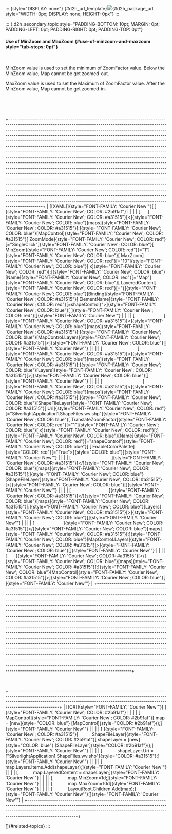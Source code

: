 ::: {style="DISPLAY: none"}
[](ms-xhelp:///?Id=d2h_url_template){#d2h_url_template}![](!package_url!){#d2h_package_url style="WIDTH: 0px; DISPLAY: none; HEIGHT: 0px"}
:::

::: {.d2h_secondary_topic style="PADDING-BOTTOM: 10pt; MARGIN: 0pt; PADDING-LEFT: 0pt; PADDING-RIGHT: 0pt; PADDING-TOP: 0pt"}
#### Use of MinZoom and MaxZoom {#use-of-minzoom-and-maxzoom style="tab-stops: 0pt"}

 

MinZoom value is used to set the minimum of ZoomFactor value. Below the MinZoom value, Map cannot be get zoomed-out.

MaxZoom value is used to set the Maximum of ZoomFactor value. After the MinZoom value, Map cannot be get zoomed-in.

 

 

+----------------------------------------------------------------------------------------------------------------------------------------------------------------------------------------------------------------------------------------------------------------------------------------------------------------------------------------------------------------------------------------------------------------------------------------------------------------------------------------------------------------------------------------------------------------------------------------------------------------------------------------------------------------------------------------------------------------------------------------------------------------------------------------------------------------------------------------------------------------------------------------------------------------------------------------------------------------------------------------------------------------------------------------------------------------------------------------------------------------------------------------------------------------------------------------------------------------------------------------------------------------------------------------------------------------+
| [\[XAML\]]{style="FONT-FAMILY: 'Courier New'"}[ ]{style="FONT-FAMILY: 'Courier New'; COLOR: #2b91af"}                                                                                                                                                                                                                                                                                                                                                                                                                                                                                                                                                                                                                                                                                                                                                                                                                                                                                                                                                                                                                                                                                                                                                                                                          |
|                                                                                                                                                                                                                                                                                                                                                                                                                                                                                                                                                                                                                                                                                                                                                                                                                                                                                                                                                                                                                                                                                                                                                                                                                                                                                                                |
| [      ]{style="FONT-FAMILY: 'Courier New'; COLOR: #a31515"}[\<]{style="FONT-FAMILY: 'Courier New'; COLOR: blue"}[maps]{style="FONT-FAMILY: 'Courier New'; COLOR: #a31515"}[:]{style="FONT-FAMILY: 'Courier New'; COLOR: blue"}[MapControl]{style="FONT-FAMILY: 'Courier New'; COLOR: #a31515"}[ ZoomMode]{style="FONT-FAMILY: 'Courier New'; COLOR: red"}[=\"SingleClick\"]{style="FONT-FAMILY: 'Courier New'; COLOR: blue"}[ MinZoom]{style="FONT-FAMILY: 'Courier New'; COLOR: red"}[=\"1\"]{style="FONT-FAMILY: 'Courier New'; COLOR: blue"}[ MaxZoom]{style="FONT-FAMILY: 'Courier New'; COLOR: red"}[=\"10\"]{style="FONT-FAMILY: 'Courier New'; COLOR: blue"}[ x]{style="FONT-FAMILY: 'Courier New'; COLOR: red"}[:]{style="FONT-FAMILY: 'Courier New'; COLOR: blue"}[Name]{style="FONT-FAMILY: 'Courier New'; COLOR: red"}[=\"Map\"]{style="FONT-FAMILY: 'Courier New'; COLOR: blue"}[ LayeredContent]{style="FONT-FAMILY: 'Courier New'; COLOR: red"}[=\"{]{style="FONT-FAMILY: 'Courier New'; COLOR: blue"}[Binding]{style="FONT-FAMILY: 'Courier New'; COLOR: #a31515"}[ ElementName]{style="FONT-FAMILY: 'Courier New'; COLOR: red"}[=shapeControl}\"\>]{style="FONT-FAMILY: 'Courier New'; COLOR: blue"}[ ]{style="FONT-FAMILY: 'Courier New'; COLOR: red"}[]{style="FONT-FAMILY: 'Courier New'"} |
|                                                                                                                                                                                                                                                                                                                                                                                                                                                                                                                                                                                                                                                                                                                                                                                                                                                                                                                                                                                                                                                                                                                                                                                                                                                                                                                |
| [                       ]{style="FONT-FAMILY: 'Courier New'; COLOR: #a31515"}[\<]{style="FONT-FAMILY: 'Courier New'; COLOR: blue"}[maps]{style="FONT-FAMILY: 'Courier New'; COLOR: #a31515"}[:]{style="FONT-FAMILY: 'Courier New'; COLOR: blue"}[MapControl.Layers]{style="FONT-FAMILY: 'Courier New'; COLOR: #a31515"}[\>]{style="FONT-FAMILY: 'Courier New'; COLOR: blue"}[]{style="FONT-FAMILY: 'Courier New'"}                                                                                                                                                                                                                                                                                                                                                                                                                                                                                                                                                                                                                                                                                                                                                                                                                                                                                             |
|                                                                                                                                                                                                                                                                                                                                                                                                                                                                                                                                                                                                                                                                                                                                                                                                                                                                                                                                                                                                                                                                                                                                                                                                                                                                                                                |
| [                            ]{style="FONT-FAMILY: 'Courier New'; COLOR: #a31515"}[\<]{style="FONT-FAMILY: 'Courier New'; COLOR: blue"}[maps]{style="FONT-FAMILY: 'Courier New'; COLOR: #a31515"}[:]{style="FONT-FAMILY: 'Courier New'; COLOR: blue"}[Layers]{style="FONT-FAMILY: 'Courier New'; COLOR: #a31515"}[\>]{style="FONT-FAMILY: 'Courier New'; COLOR: blue"}[]{style="FONT-FAMILY: 'Courier New'"}                                                                                                                                                                                                                                                                                                                                                                                                                                                                                                                                                                                                                                                                                                                                                                                                                                                                                                   |
|                                                                                                                                                                                                                                                                                                                                                                                                                                                                                                                                                                                                                                                                                                                                                                                                                                                                                                                                                                                                                                                                                                                                                                                                                                                                                                                |
| [                                ]{style="FONT-FAMILY: 'Courier New'; COLOR: #a31515"}[\<]{style="FONT-FAMILY: 'Courier New'; COLOR: blue"}[maps]{style="FONT-FAMILY: 'Courier New'; COLOR: #a31515"}[:]{style="FONT-FAMILY: 'Courier New'; COLOR: blue"}[ShapeFileLayer]{style="FONT-FAMILY: 'Courier New'; COLOR: #a31515"}[ Uri]{style="FONT-FAMILY: 'Courier New'; COLOR: red"}[=\"SilverlightApplication1.ShapeFiles.wv.shp\"]{style="FONT-FAMILY: 'Courier New'; COLOR: blue"}[ TranslateZoomFactor]{style="FONT-FAMILY: 'Courier New'; COLOR: red"}[=\"1\"]{style="FONT-FAMILY: 'Courier New'; COLOR: blue"}[ x]{style="FONT-FAMILY: 'Courier New'; COLOR: red"}[:]{style="FONT-FAMILY: 'Courier New'; COLOR: blue"}[Name]{style="FONT-FAMILY: 'Courier New'; COLOR: red"}[=\"shapeControl\"]{style="FONT-FAMILY: 'Courier New'; COLOR: blue"}[ [ EnableColorPalette]{style="COLOR: red"}[=\"True\"\>]{style="COLOR: blue"}]{style="FONT-FAMILY: 'Courier New'"}                                                                                                                                                                                                                                                                                                                                        |
|                                                                                                                                                                                                                                                                                                                                                                                                                                                                                                                                                                                                                                                                                                                                                                                                                                                                                                                                                                                                                                                                                                                                                                                                                                                                                                                |
| [                                ]{style="FONT-FAMILY: 'Courier New'; COLOR: #a31515"}[\</]{style="FONT-FAMILY: 'Courier New'; COLOR: blue"}[maps]{style="FONT-FAMILY: 'Courier New'; COLOR: #a31515"}[:]{style="FONT-FAMILY: 'Courier New'; COLOR: blue"}[ShapeFileLayer]{style="FONT-FAMILY: 'Courier New'; COLOR: #a31515"}[\>]{style="FONT-FAMILY: 'Courier New'; COLOR: blue"}[]{style="FONT-FAMILY: 'Courier New'"}                                                                                                                                                                                                                                                                                                                                                                                                                                                                                                                                                                                                                                                                                                                                                                                                                                                                                      |
|                                                                                                                                                                                                                                                                                                                                                                                                                                                                                                                                                                                                                                                                                                                                                                                                                                                                                                                                                                                                                                                                                                                                                                                                                                                                                                                |
| [                              ]{style="FONT-FAMILY: 'Courier New'; COLOR: #a31515"}[\</]{style="FONT-FAMILY: 'Courier New'; COLOR: blue"}[maps]{style="FONT-FAMILY: 'Courier New'; COLOR: #a31515"}[:]{style="FONT-FAMILY: 'Courier New'; COLOR: blue"}[Layers]{style="FONT-FAMILY: 'Courier New'; COLOR: #a31515"}[\>]{style="FONT-FAMILY: 'Courier New'; COLOR: blue"}[]{style="FONT-FAMILY: 'Courier New'"}                                                                                                                                                                                                                                                                                                                                                                                                                                                                                                                                                                                                                                                                                                                                                                                                                                                                                                |
|                                                                                                                                                                                                                                                                                                                                                                                                                                                                                                                                                                                                                                                                                                                                                                                                                                                                                                                                                                                                                                                                                                                                                                                                                                                                                                                |
| [                       ]{style="FONT-FAMILY: 'Courier New'; COLOR: #a31515"}[\</]{style="FONT-FAMILY: 'Courier New'; COLOR: blue"}[maps]{style="FONT-FAMILY: 'Courier New'; COLOR: #a31515"}[:]{style="FONT-FAMILY: 'Courier New'; COLOR: blue"}[MapControl.Layers]{style="FONT-FAMILY: 'Courier New'; COLOR: #a31515"}[\>]{style="FONT-FAMILY: 'Courier New'; COLOR: blue"}[]{style="FONT-FAMILY: 'Courier New'"}                                                                                                                                                                                                                                                                                                                                                                                                                                                                                                                                                                                                                                                                                                                                                                                                                                                                                            |
|                                                                                                                                                                                                                                                                                                                                                                                                                                                                                                                                                                                                                                                                                                                                                                                                                                                                                                                                                                                                                                                                                                                                                                                                                                                                                                                |
| [       ]{style="FONT-FAMILY: 'Courier New'; COLOR: #a31515"}[\</]{style="FONT-FAMILY: 'Courier New'; COLOR: blue"}[maps]{style="FONT-FAMILY: 'Courier New'; COLOR: #a31515"}[:]{style="FONT-FAMILY: 'Courier New'; COLOR: blue"}[MapControl]{style="FONT-FAMILY: 'Courier New'; COLOR: #a31515"}[\>]{style="FONT-FAMILY: 'Courier New'; COLOR: blue"}[ ]{style="FONT-FAMILY: 'Courier New'"}                                                                                                                                                                                                                                                                                                                                                                                                                                                                                                                                                                                                                                                                                                                                                                                                                                                                                                                  |
+----------------------------------------------------------------------------------------------------------------------------------------------------------------------------------------------------------------------------------------------------------------------------------------------------------------------------------------------------------------------------------------------------------------------------------------------------------------------------------------------------------------------------------------------------------------------------------------------------------------------------------------------------------------------------------------------------------------------------------------------------------------------------------------------------------------------------------------------------------------------------------------------------------------------------------------------------------------------------------------------------------------------------------------------------------------------------------------------------------------------------------------------------------------------------------------------------------------------------------------------------------------------------------------------------------------+

 

+------------------------------------------------------------------------------------------------------------------------------------------------------------------------------------------------------------------------------------------------------------------+
| [\[C#\]]{style="FONT-FAMILY: 'Courier New'"}[ ]{style="FONT-FAMILY: 'Courier New'; COLOR: #2b91af"}                                                                                                                                                              |
|                                                                                                                                                                                                                                                                  |
| [            MapControl]{style="FONT-FAMILY: 'Courier New'; COLOR: #2b91af"}[ map = [new]{style="COLOR: blue"} [MapControl]{style="COLOR: #2b91af"}();]{style="FONT-FAMILY: 'Courier New'"}                                                                      |
|                                                                                                                                                                                                                                                                  |
| [ ]{style="FONT-FAMILY: 'Courier New'; COLOR: #a31515"}[           ShapeFileLayer]{style="FONT-FAMILY: 'Courier New'; COLOR: #2b91af"}[ shapeLayer = [new]{style="COLOR: blue"} [ShapeFileLayer]{style="COLOR: #2b91af"}();]{style="FONT-FAMILY: 'Courier New'"} |
|                                                                                                                                                                                                                                                                  |
| [            shapeLayer.Uri = [\"SilverlightApplication1.ShapeFiles.wv.shp\"]{style="COLOR: #a31515"};]{style="FONT-FAMILY: 'Courier New'"}                                                                                                                      |
|                                                                                                                                                                                                                                                                  |
| [            map.Layers.Items.Add(shapeLayer);]{style="FONT-FAMILY: 'Courier New'"}                                                                                                                                                                              |
|                                                                                                                                                                                                                                                                  |
| [            map.LayeredContent = shapeLayer;]{style="FONT-FAMILY: 'Courier New'"}                                                                                                                                                                               |
|                                                                                                                                                                                                                                                                  |
| [            map.MinZoom=1d;]{style="FONT-FAMILY: 'Courier New'"}                                                                                                                                                                                                |
|                                                                                                                                                                                                                                                                  |
| [            map.MaxZoom=10d]{style="FONT-FAMILY: 'Courier New'"}                                                                                                                                                                                                |
|                                                                                                                                                                                                                                                                  |
| [            LayoutRoot.Children.Add(map);]{style="FONT-FAMILY: 'Courier New'"}[]{style="FONT-FAMILY: 'Courier New'"}                                                                                                                                            |
+------------------------------------------------------------------------------------------------------------------------------------------------------------------------------------------------------------------------------------------------------------------+

[]{#related-topics}
:::
